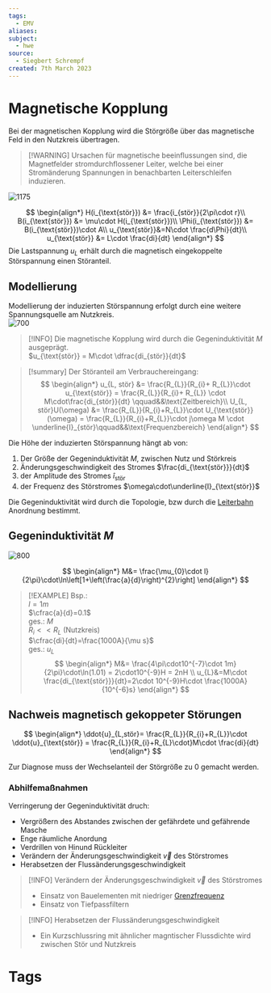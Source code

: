 ```yaml
---
tags:
  - EMV
aliases: 
subject:
  - hwe
source:
  - Siegbert Schrempf
created: 7th March 2023
---
```


# Magnetische Kopplung

Bei der magnetischen Kopplung wird die Störgröße über das magnetische Feld in den Nutzkreis übertragen.

> [!WARNING] Ursachen für magnetische beeinflussungen sind, die Magnetfelder stromdurchflossener Leiter, welche bei einer Stromänderung Spannungen in benachbarten Leiterschleifen induzieren.

![1175](assets/magn_kopplung.png)

$$
\begin{align*}
H(i_{\text{stör}}) &= \frac{i_{stör}}{2\pi\cdot r}\\
B(i_{\text{stör}}) &= \mu\cdot H(i_{\text{stör}})\\
\Phi(i_{\text{stör}}) &= B(i_{\text{stör}})\cdot A\\
u_{\text{stör}}&=N\cdot \frac{d\Phi}{dt}\\
u_{\text{stör}} &= L\cdot \frac{di}{dt}
\end{align*}
$$
Die Lastspannung $u_{L}$ erhält durch die magnetisch eingekoppelte Störspannung einen Störanteil.

## Modellierung 

Modellierung der induzierten Störspannung erfolgt durch eine weitere Spannungsquelle am Nutzkreis.  
![700](assets/magn_koppl_modell.png)

> [!INFO] Die magnetische Kopplung wird durch die Gegeninduktivität $M$ ausgeprägt.  
> $u_{\text{stör}} = M\cdot \dfrac{di_{stör}}{dt}$

> [!summary] Der Störanteil am Verbrauchereingang: 
> $$
> \begin{align*}
> u_{L, stör} &= \frac{R_{L}}{R_{i}+ R_{L}}\cdot u_{\text{stör}} = \frac{R_{L}}{R_{i}+ R_{L}} \cdot M\cdot\frac{di_{stör}}{dt} \qquad&&\text{Zeitbereich}\\
> U_{L, stör}U(\omega) &= \frac{R_{L}}{R_{i}+R_{L}}\cdot U_{\text{stör}} (\omega) = \frac{R_{L}}{R_{i}+R_{L}}\cdot j\omega M \cdot \underline{I}_{stör}\qquad&&\text{Frequenzbereich}
> \end{align*}
> $$

Die Höhe der induzierten Störspannung hängt ab von:
1. Der Größe der Gegeninduktivität $M$, zwischen Nutz und Störkreis
2. Änderungsgeschwindigkeit des Stromes $\frac{di_{\text{stör}}}{dt}$
3. der Amplitude des Stromes $\hat{i}_{\text{stör}}$
4. der Frequenz des Störstromes $\omega\cdot\underline{I}_{\text{stör}}$

Die Gegeninduktivität wird durch die Topologie, bzw durch die [Leiterbahn](../HF-Technik/Leitungstheorie.md) Anordnung bestimmt.

## Gegeninduktivität $M$

![800](assets/gegenindu.png)

$$
\begin{align*}
M&= \frac{\mu_{0}\cdot l}{2\pi}\cdot\ln\left[1+\left(\frac{a}{d}\right)^{2}\right]
\end{align*}
$$

>[!EXAMPLE] Bsp.:  
>$l=1m$  
>$\cfrac{a}{d}=0.1$  
> ges.: $M$  
> $R_{i}<<R_{L}$ (Nutzkreis)  
> $\cfrac{di}{dt}=\frac{1000A}{\mu s}$  
> ges.: $u_{L}$
> $$
> \begin{align*}
> M&= \frac{4\pi\cdot10^{-7}\cdot 1m}{2\pi}\cdot\ln(1.01) = 2\cdot10^{-9}H = 2nH \\
> u_{L}&=M\cdot \frac{di_{\text{stör}}}{dt}=2\cdot 10^{-9}H\cdot \frac{1000A}{10^{-6}s}
> \end{align*}
> $$

## Nachweis magnetisch gekoppeter Störungen

$$
\begin{align*}
\ddot{u}_{L,stör}= \frac{R_{L}}{R_{i}+R_{L}}\cdot \ddot{u}_{\text{stör}} = \frac{R_{L}}{R_{i}+R_{L}\cdot}M\cdot \frac{di}{dt}
\end{align*}
$$

Zur Diagnose muss der Wechselanteil der Störgröße zu $0$ gemacht werden.

### Abhilfemaßnahmen

Verringerung der Gegeninduktivität druch:
- Vergrößern des Abstandes zwischen der gefährdete und gefährende Masche
- Enge räumliche Anordung 
- Verdrillen von Hinund Rückleiter
- Verändern der Änderungsgeschwindigkeit $\vec{v}$ des Störstromes
- Herabsetzen der Flussänderungsgeschwindigkeit 

> [!INFO] Verändern der Änderungsgeschwindigkeit $\vec{v}$ des Störstromes
> - Einsatz von Bauelementen mit niedriger [Grenzfrequenz](Grenzfrequenz.md)
> - Einsatz von Tiefpassfiltern

> [!INFO] Herabsetzen der Flussänderungsgeschwindigkeit 
> - Ein Kurzschlussring mit ähnlicher magntischer Flussdichte wird zwischen Stör und Nutzkreis 

# Tags

[](Magnetisches%20Feld.md#Magnetische%20Grundgrößen)

